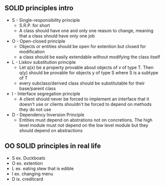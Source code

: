 ## SOLID principles intro
- S - Single-responsibility principle
  - S.R.P. for short
  - A class should have one and only one reason to change, meaning that a class should have only one job
- O - Open-closed principle
  - Objects or entities should be open for extention but closed for modification
  - a class should be easily extendable without modifying the class itself
- L - Liskov substitution principle
  - Let q(x) be a property provable about objects of v of type T. Then q(y) should be provable for objects y of type S where S is a subtype of T
  - every subclass/derived class should be substitutable for their base/parent class
- I - Interface segregation principle
  - A client should never be forced to implement an interface that it doesn't use or clients shouldn't be forced to depend on methods they do not use
- D - Dependency Inversion Principle
  - Entities must depend on abstrations not on concretions. The high level module must not depend on the low level module but they should depend on abstractions

## OO SOLID principles in real life
- S ex. Duckboats
- O ex. extention
- L ex. eating stew that is edible
- I ex. changing menu
- D ix. creditcard